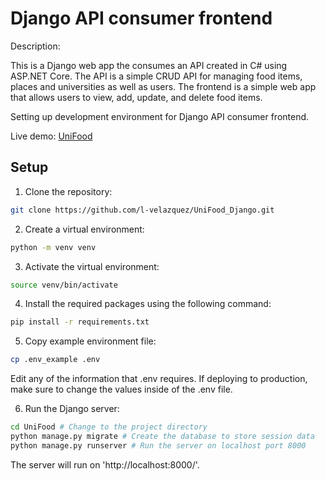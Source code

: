 # Django API consumer frontend

Description:

This is a Django web app the consumes an API created in C# using ASP.NET Core. The API is a simple CRUD API for managing food items, places and universities as well as users. The frontend is a simple web app that allows users to view, add, update, and delete food items.

Setting up development environment for Django API consumer frontend.

Live demo: [UniFood](https://rpi4.tail78a70.ts.net/)

## Setup

1. Clone the repository:

```bash
git clone https://github.com/l-velazquez/UniFood_Django.git
```

2. Create a virtual environment:

```bash
python -m venv venv
```

3. Activate the virtual environment:

```bash
source venv/bin/activate
```

4. Install the required packages using the following command:

```bash
pip install -r requirements.txt
```

5. Copy example environment file:

```bash
cp .env_example .env
```

Edit any of the information that .env requires. If deploying to production, make sure to change the values inside of the .env file.

6. Run the Django server:

```bash
cd UniFood # Change to the project directory
python manage.py migrate # Create the database to store session data
python manage.py runserver # Run the server on localhost port 8000
```

The server will run on 'http://localhost:8000/'.
